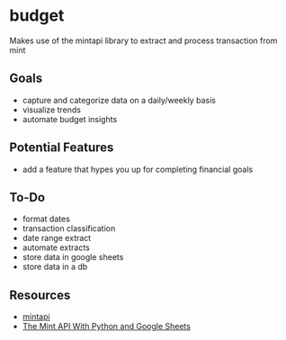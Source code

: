 # budget
Makes use of the mintapi library to extract and process transaction from mint

## Goals
* capture and categorize data on a daily/weekly basis
* visualize trends
* automate budget insights
  
## Potential Features
* add a feature that hypes you up for completing financial goals

## To-Do
* format dates
* transaction classification
* date range extract
* automate extracts
* store data in google sheets
* store data in a db

## Resources
* [mintapi](https://github.com/mrooney/mintapi)
* [The Mint API With Python and Google Sheets](https://levelup.gitconnected.com/the-mint-api-with-python-and-google-sheets-311b61379d4c)